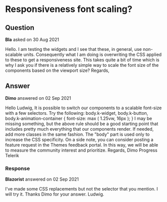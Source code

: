 # Responsiveness font scaling?

## Question

**Bla** asked on 30 Aug 2021

Hello. I am testing the widgets and I see that these, in general, use non-scalable units. Consequently what I am doing is overwriting the CSS applied to these to get a responsiveness site. This takes quite a bit of time which is why I ask you if there is a relatively simple way to scale the font size of the components based on the viewport size? Regards,

## Answer

**Dimo** answered on 02 Sep 2021

Hello Ludwig, It is possible to switch our components to a scalable font-size with a few selectors. Try the following: body.k-widget, body.k-button, body.k-animation-container { font-size: max ( 1.25vw, 16px );
} I may be missing something, but the above rule should be a good starting point that includes pretty much everything that our components render. If needed, add more classes in the same fashion. The "body" part is used only to increase the CSS specificity. On a side note, you can consider posting a feature request in the Themes feedback portal. In this way, we will be able to measure the community interest and prioritize. Regards, Dimo Progress Telerik

### Response

**Blazorist** answered on 02 Sep 2021

I've made some CSS replacements but not the selector that you mention. I will try it. Thanks Dimo for your answer. Ludwig.
